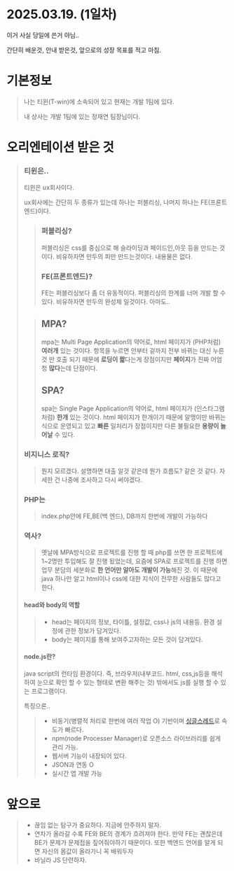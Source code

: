# 2025.03.19. (1일차)

이거 사실 당일에 쓴거 아님..

간단히 배운것, 안내 받은것, 앞으로의 성장 목표를 적고 마침.

# 기본정보
> 나는 티윈(T-win)에 소속되어 있고 현재는 개발 1팀에 있다.
> 
> 내 상사는 개발 1팀에 있는 정재연 팀장님이다.
>


# 오리엔테이션 받은 것
>### 티윈은..
>티윈은 ux회사이다.
>
>ux회사에는 간단히 두 종류가 있는데 하나는 퍼블리싱, 나머지 하나는 FE(프론트엔드)이다.
>>### **퍼블리싱?**
>> 퍼블리싱은 css를 중심으로 해 슬라이딩과 페이드인,아웃 등을 만드는 것이다. 비유하자면 만두의 피만 만드는것이다. 내용물은 없다.
>>### FE(프론트엔드)? <br>
>>FE는 퍼블리싱보다 좀 더 유동적이다. 퍼블리싱의 한계를 너머 개발 할 수 있다. 비유하자면 만두의 완성체 일것이다. 아마도..
> 
>> ## **MPA?**
>>mpa는 Multi Page Application의 약어로, html 페이지가 (PHP처럼) **여러개** 있는 것이다. 항목을 누르면 안부터 겉까지 전부 바뀌는 대신 누른 것 만 호출 되기 때문에 **로딩이 짧**다는게 장점이지만 **페이지**가 진짜 어엄청 **많다**는데 단점이다.
>> ## **SPA?**
>> spa는 Single Page Application의 약어로, html 페이지가 (인스타그램처럼) **한개** 있는 것이다. html 페이지가 한개이기 때문에 알맹이만 바뀌는 식으로 운영되고 있고 **빠른** 일처리가 장점이지만 다른 불필요한 **용량이 늘어날** 수 있다.
>
>### 비지니스 로직?
>>뭔지 모르겠다. 설명하면 대출 알것 같은데 뭔가 흐름도? 같은 것 같다. 자세한 건 나중에 조사하고 다시 써야겠다.
>
>### PHP는
>>index.php안에 FE,BE(백 엔드), DB까지 한번에 개발이 가능하다
>
>### 역사?
>>옛날에 MPA방식으로 프로젝트를 진행 할 때 php를 쓰면 한 프로젝트에 1~2명만 투입해도 잘 진행 됬었는데, 요즘에 SPA로 프로젝트를 진행 하면 업무 분담의 세분화로 **한 언어만 알아도 개발이 가능**해진 것. 이 때문에 java 하나만 알고 html이나 css에 대한 지식이 전무한 사람들도 많다고 한다.
>
>#### head와 body의 역할
>>- head는 페이지의 정보, 타이틀, 설정값, css나 js의 내용등. 환경 설정에 관한 정보가 담겨있다.
>>- body는 페이지를 통해 보여주고자하는 모든 것이 담겨있다.
> #### node.js란?
> java script의 런타임 환경이다. 즉, 브라우저(내부코드. html, css,js등을 해석하여 눈으로 확인 할 수 있는 형태로 변환 해주는 것) 밖에서도 js를 실행 할 수 있는 프로그램이다.
>
>특징으론..
>>- 비동기(병렬적 처리로 한번에 여러 작업 O) 기반이며 [싱글스레드](https://velog.io/@gil0127/%EC%8B%B1%EA%B8%80%EC%8A%A4%EB%A0%88%EB%93%9CSingle-thread-vs-%EB%A9%80%ED%8B%B0%EC%8A%A4%EB%A0%88%EB%93%9C-Multi-thread-t5gv4udj)로 속도가 빠르다.
>>- npm(node Processer Manager)로 오픈소스 라이브러리를 쉽게 관리 가능.
>>- 웹서버 기능이 내장되어 있다.
>>- JSON과 연동 O
>>- 실시간 앱 개발 가능
>>

# 앞으로
>- 끊임 없는 탐구가 중요하다. 지금에 안주하지 말자.
>- 연차가 올라갈 수록 FE와 BE의 경계가 흐려져야 한다.
>만약 FE는 괜찮은데 BE가 문제가 문제접을 짚어줘야하기 때문이다. 또한 백엔드 언어를 알게 되면 자신의 몸값이 올라가니 꼭 배워두자
>- 바닐라 JS 단련하자.